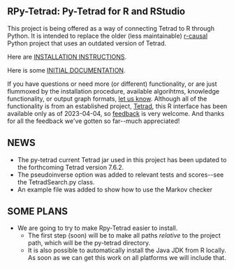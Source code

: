 ## RPy-Tetrad: Py-Tetrad for R and RStudio

This project is being offered as a way of connecting Tetrad to R through Python. It is intended to replace the older (less maintainable) [r-causal](https://github.com/bd2kccd/r-causal) Python project that uses an outdated version of Tetrad.

Here are [INSTALLATION INSTRUCTIONS](https://github.com/cmu-phil/py-tetrad/blob/main/pytetrad/R/INSTALLATION.md).

Here is some [INITIAL DOCUMENTATION](https://github.com/cmu-phil/py-tetrad/blob/main/pytetrad/R/DOCUMENTATION.md).

If you have questions or need more (or different) functionality, or are just flummoxed by the installation procedure, available algorihtms, knowledge functionality, or output graph formats, [let us know](https://github.com/cmu-phil/py-tetrad/issues). Although all of the functionality is from an established project, [Tetrad](https://github.com/cmu-phil/tetrad), this R interface has been available only as of 2023-04-04, so [feedback](https://github.com/cmu-phil/py-tetrad/issues) is very welcome. And thanks for all the feedback we've gotten so far--much appreciated!

## NEWS

* The py-tetrad current Tetrad jar used in this project has been updated to the forthcoming Tetrad version 7.6.2.
* The pseudoinverse option was added to relevant tests and scores--see the TetradSearch.py class.
* An example file was added to show how to use the Markov checker

## SOME PLANS

* We are going to try to make Rpy-Tetrad easier to install.
    * The first step (soon) will be to make all paths _relative_ to the project path, which will be the py-tetrad directory.
    * It is also possible to automatically install the Java JDK from R locally. As soon as we can get this work on all platforms we will include that.

